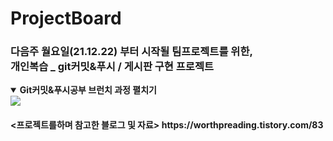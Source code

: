 # ProjectBoard

<h3>다음주 월요일(21.12.22) 부터 시작될 팀프로젝트를 위한, <br>
개인복습 _ git커밋&푸시 / 게시판 구현 프로젝트</h3>

<details open>
  
  <summary> 
    <b>Git커밋&푸시공부 브런치 과정 펼치기</b>
  </summary>
  <div>
  
   <a target="_blank" >
      <img src="![git](https://user-images.githubusercontent.com/70943889/108203381-c7a44800-7165-11eb-8ef4-4e5827b6ffcc.jpg)">
  </a>
  
  </div>
</details>























<h4>
<프로젝트를하며 참고한 블로그 및 자료>
https://worthpreading.tistory.com/83
</h4>
